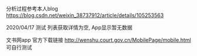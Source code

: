 分析过程参考本人blog
https://blog.csdn.net/weixin_38737912/article/details/105253563

2020/04/17 测试 列表获取详情为空, App显示暂无数据

文书网app 官方下载链接 http://wenshu.court.gov.cn/MobilePage/mobile.html
可自行测试
